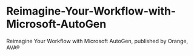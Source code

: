 # Reimagine-Your-Workflow-with-Microsoft-AutoGen
Reimagine Your Workflow with Microsoft AutoGen, published by Orange, AVA®
